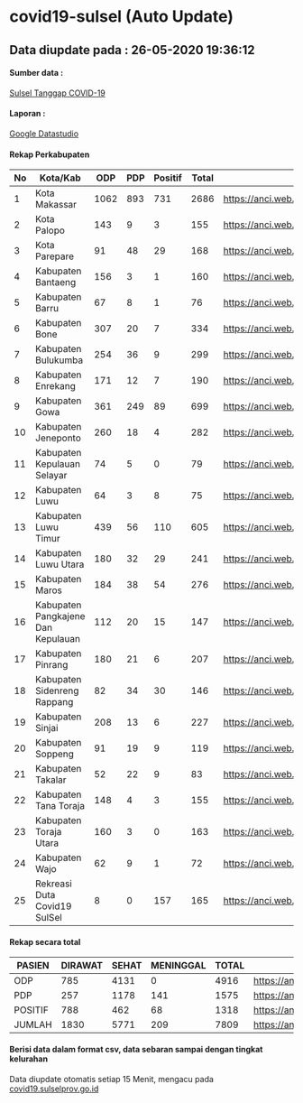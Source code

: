 
# covid19-sulsel (Auto Update)

## Data diupdate pada : 26-05-2020 19:36:12

#### Sumber data :
[Sulsel Tanggap COVID-19](https://covid19.sulselprov.go.id)

#### Laporan :
[Google Datastudio](https://datastudio.google.com/s/jythWGc1j4w)

#### Rekap Perkabupaten 
|No|Kota/Kab|ODP|PDP|Positif|Total|Link|
| --- | --- | --- | --- | --- | --- | --- |
|1|Kota Makassar|1062|893|731|2686|https://anci.web.id/cor/kota_makassar|
|2|Kota Palopo|143|9|3|155|https://anci.web.id/cor/kota_palopo|
|3|Kota Parepare|91|48|29|168|https://anci.web.id/cor/kota_parepare|
|4|Kabupaten Bantaeng|156|3|1|160|https://anci.web.id/cor/kabupaten_bantaeng|
|5|Kabupaten Barru|67|8|1|76|https://anci.web.id/cor/kabupaten_barru|
|6|Kabupaten Bone|307|20|7|334|https://anci.web.id/cor/kabupaten_bone|
|7|Kabupaten Bulukumba|254|36|9|299|https://anci.web.id/cor/kabupaten_bulukumba|
|8|Kabupaten Enrekang|171|12|7|190|https://anci.web.id/cor/kabupaten_enrekang|
|9|Kabupaten Gowa|361|249|89|699|https://anci.web.id/cor/kabupaten_gowa|
|10|Kabupaten Jeneponto|260|18|4|282|https://anci.web.id/cor/kabupaten_jeneponto|
|11|Kabupaten Kepulauan Selayar|74|5|0|79|https://anci.web.id/cor/kabupaten_kepulauan_selayar|
|12|Kabupaten Luwu|64|3|8|75|https://anci.web.id/cor/kabupaten_luwu|
|13|Kabupaten Luwu Timur|439|56|110|605|https://anci.web.id/cor/kabupaten_luwu_timur|
|14|Kabupaten Luwu Utara|180|32|29|241|https://anci.web.id/cor/kabupaten_luwu_utara|
|15|Kabupaten Maros|184|38|54|276|https://anci.web.id/cor/kabupaten_maros|
|16|Kabupaten Pangkajene Dan Kepulauan|112|20|15|147|https://anci.web.id/cor/kabupaten_pangkajene_dan_kepulauan|
|17|Kabupaten Pinrang|180|21|6|207|https://anci.web.id/cor/kabupaten_pinrang|
|18|Kabupaten Sidenreng Rappang|82|34|30|146|https://anci.web.id/cor/kabupaten_sidenreng_rappang|
|19|Kabupaten Sinjai|208|13|6|227|https://anci.web.id/cor/kabupaten_sinjai|
|20|Kabupaten Soppeng|91|19|9|119|https://anci.web.id/cor/kabupaten_soppeng|
|21|Kabupaten Takalar|52|22|9|83|https://anci.web.id/cor/kabupaten_takalar|
|22|Kabupaten Tana Toraja|148|4|3|155|https://anci.web.id/cor/kabupaten_tana_toraja|
|23|Kabupaten Toraja Utara|160|3|0|163|https://anci.web.id/cor/kabupaten_toraja_utara|
|24|Kabupaten Wajo|62|9|1|72|https://anci.web.id/cor/kabupaten_wajo|
|25|Rekreasi Duta Covid19 SulSel|8|0|157|165|https://anci.web.id/cor/rekreasi_duta_covid19_sulsel|

#### Rekap secara total

| PASIEN | DIRAWAT | SEHAT | MENINGGAL | TOTAL | LINK |
| ---- | -------- | ---- | ---- |  ---- | ---- |
| ODP | 785 | 4131 | 0 | 4916 | https://anci.web.id/cor/odp_detail.html |
| PDP | 257 | 1178 | 141 | 1575 | https://anci.web.id/cor/pdp_detail.html |
| POSITIF | 788 | 462 | 68 | 1318 | https://anci.web.id/cor/positif_detail.html |
| JUMLAH | 1830 | 5771 | 209 | 7809 | https://anci.web.id/cor/jumlah_sulsel/ |

 
#### Berisi data dalam format csv, data sebaran sampai dengan tingkat kelurahan

Data diupdate otomatis setiap 15 Menit, mengacu pada [covid19.sulselprov.go.id](https://covid19.sulselprov.go.id)


